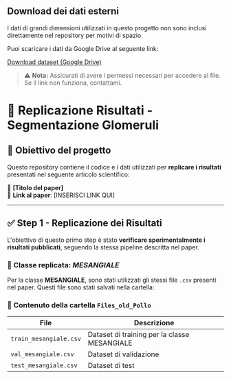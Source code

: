 ## Download dei dati esterni

I dati di grandi dimensioni utilizzati in questo progetto non sono inclusi direttamente nel repository per motivi di spazio.

Puoi scaricare i dati da Google Drive al seguente link:

[Download dataset (Google Drive)](https://drive.google.com/drive/folders/16ot_9aC8AH_lzr0gr3YE9ain1ZNVYlxk?usp=drive_link)

> ⚠️ **Nota:** Assicurati di avere i permessi necessari per accedere al file.  
> Se il link non funziona, contattami.

# 🧪 Replicazione Risultati - Segmentazione Glomeruli

## 📌 Obiettivo del progetto

Questo repository contiene il codice e i dati utilizzati per **replicare i risultati** presentati nel seguente articolo scientifico:

📄 **[Titolo del paper]**  
🔗 **Link al paper**: [INSERISCI LINK QUI]

---

## ✅ Step 1 - Replicazione dei Risultati

L'obiettivo di questo primo step è stato **verificare sperimentalmente i risultati pubblicati**, seguendo la stessa pipeline descritta nel paper.

### 🔬 Classe replicata: *MESANGIALE*

Per la classe **MESANGIALE**, sono stati utilizzati gli stessi file `.csv` presenti nel paper. Questi file sono stati salvati nella cartella:

### 📁 Contenuto della cartella `Files_old_Pollo`

| File                    | Descrizione                                  |
|-------------------------|----------------------------------------------|
| `train_mesangiale.csv` | Dataset di training per la classe MESANGIALE |
| `val_mesangiale.csv`   | Dataset di validazione                       |
| `test_mesangiale.csv`  | Dataset di test     

